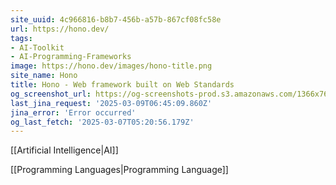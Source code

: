 ```yaml
---
site_uuid: 4c966816-b8b7-456b-a57b-867cf08fc58e
url: https://hono.dev/
tags:
- AI-Toolkit
- AI-Programming-Frameworks
image: https://hono.dev/images/hono-title.png
site_name: Hono
title: Hono - Web framework built on Web Standards
og_screenshot_url: https://og-screenshots-prod.s3.amazonaws.com/1366x768/80/false/0674e1a25398292efd317f452338478855759c284158a73c7e5330af5a415d10.jpeg
last_jina_request: '2025-03-09T06:45:09.860Z'
jina_error: 'Error occurred'
og_last_fetch: '2025-03-07T05:20:56.179Z'
---
```

[[Artificial Intelligence|AI]]

[[Programming Languages|Programming Language]]
